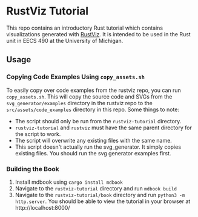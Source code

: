 # RustViz Tutorial

This repo contains an introductory Rust tutorial which contains visualizations
generated with [RustViz](https://github.com/fplab/rustviz). It is intended to be
used in the Rust unit in EECS 490 at the University of Michigan.

## Usage
### Copying Code Examples Using `copy_assets.sh`
To easily copy over code examples from the rustviz repo, you can run
`copy_assets.sh`. This will copy the source code and SVGs from the
`svg_generator/examples` directory in the rustviz repo to the
`src/assets/code_examples` directory in this repo. Some things to note:
- The script should only be run from the `rustviz-tutorial` directory.
- `rustviz-tutorial` and `rustviz` must have the same parent directory for the
script to work.
- The script will overwrite any existing files with the same name.
- This script doesn't actually run the svg_generator. It simply copies existing
files. You should run the svg generator examples first. 

### Building the Book
1. Install mdbook using `cargo install mdbook`
2. Navigate to the `rustviz-tutorial` directory and run `mdbook build`
3. Navigate to the `rustviz-tutorial/book` directory and run
`python3 -m http.server`. You should be able to view the tutorial in your
browser at http://localhost:8000/